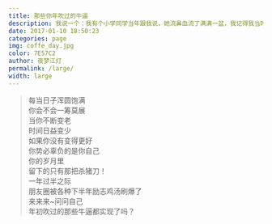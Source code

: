 ```yaml
---  
title: 那些你年吹过的牛逼  
description: 我说一个：我有个小学同学当年跟我说，她流鼻血流了满满一盆，我记得我当时...  
date: 2017-01-10 18:50:23  
categories: page  
img: coffe_day.jpg  
color: 7E57C2  
author: 夜梦江灯  
permalink: /large/  
width: large  
---  
```

<blockquote>
每当日子浑圆饱满<br>
你会不会一筹莫展<br>  
当你不断变老<br>
时间日益变少<br>
如果你没有变得更好<br>
你势必辜负的是你自己<br> 
你的岁月里<br>
留下的只有那把杀猪刀！<br>
一年过半之际<br>
朋友圈被各种下半年励志鸡汤刷爆了<br>
来来来~问问自己<br>
年初吹过的那些牛逼都实现了吗？<br>
</blockquote>

